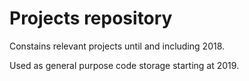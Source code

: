 # Projects repository

Constains relevant projects until and including 2018.

Used as general purpose code storage starting at 2019.